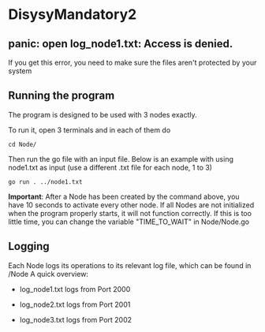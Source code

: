 # DisysyMandatory2

## panic: open log_node1.txt: Access is denied.

If you get this error, you need to make sure the files aren't protected by your system

## Running the program

The program is designed to be used with 3 nodes exactly.

To run it, open 3 terminals and in each of them do

```
cd Node/
```

Then run the go file with an input file.
Below is an example with using node1.txt as input (use a different .txt file for each node, 1 to 3)

```
go run . ../node1.txt
```

**Important**: After a Node has been created by the command above, you have 10 seconds to activate every other node. If all Nodes are not initialized when the program properly starts, it will not function correctly.
If this is too little time, you can change the variable "TIME_TO_WAIT" in Node/Node.go
## Logging

Each Node logs its operations to its relevant log file, which can be found in /Node
A quick overview:

- log_node1.txt logs from Port 2000

- log_node2.txt logs from Port 2001

- log_node3.txt logs from Port 2002
